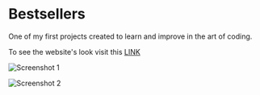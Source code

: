 <h1>Bestsellers</h1>
<p>One of my first projects created to learn and improve in the art of coding.</p>

<p>To see the website's look visit this <a href="">LINK</a></p>

<p><img src="https://i.imgur.com/ljRAEGu.jpg" title="Screenshot 1"></p>
<p><img src="https://i.imgur.com/FzypaqH.jpg" title="Screenshot 2"></p>

